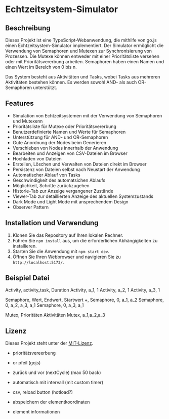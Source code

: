 # Echtzeitsystem-Simulator

## Beschreibung

Dieses Projekt ist eine TypeScript-Webanwendung, die mithilfe von go.js einen Echtzeitsystem-Simulator implementiert. Der Simulator ermöglicht die Verwendung von Semaphoren und Mutexen zur Synchronisierung von Prozessen. Die Mutexe können entweder mit einer Prioritätsliste versehen oder mit Prioritätsvererbung arbeiten. Semaphoren haben einen Namen und einen Wert im Bereich von 0 bis n. 

Das System besteht aus Aktivitäten und Tasks, wobei Tasks aus mehreren Aktivitäten bestehen können. Es werden sowohl AND- als auch OR-Semaphoren unterstützt.

## Features

- Simulation von Echtzeitsystemen mit der Verwendung von Semaphoren und Mutexenn
- Prioritätsliste für Mutexe oder Prioritätsvererbung
- Benutzerdefinierte Namen und Werte für Semaphoren
- Unterstützung für AND- und OR-Semaphoren
- Gute Anordnung der Nodes beim Generieren
- Verschieben von Nodes innerhalb der Anwendung
- Bearbeiten und Anzeigen von CSV-Dateien im Browser
- Hochladen von Dateien
- Erstellen, Löschen und Verwalten von Dateien direkt im Browser
- Persistenz von Dateien selbst nach Neustart der Anwendung
- Automatischer Ablauf von Tasks
- Geschwindigkeit des automatsichen Ablaufs 
- Möglichkeit, Schritte zurückzugehen
- Historie-Tab zur Anzeige vergangener Zustände
- Viewer-Tab zur detaillierten Anzeige des aktuellen Systemzustands
- Dark Mode und Light Mode mit ansprechendem Design
- Observer Pattern

## Installation und Verwendung

1. Klonen Sie das Repository auf Ihren lokalen Rechner.
2. Führen Sie `npm install` aus, um die erforderlichen Abhängigkeiten zu installieren.
3. Starten Sie die Anwendung mit `npm start dev`.
4. Öffnen Sie Ihren Webbrowser und navigieren Sie zu `http://localhost:5173/`.

## Beispiel Datei 

Activity, activity_task, Duration
Activity, a_1, 1
Activity, a_2, 1
Activity, a_3, 1


Semaphore, Wert, Endwert, Startwert +,
Semaphore, 0, a_1, a_2
Semaphore, 0, a_2, a_3, a_1
Semaphore, 0, a_3, a_1


Mutex, Prioritäten Aktivitäten
Mutex, a_1,a_2,a_3

## Lizenz

Dieses Projekt steht unter der [MIT-Lizenz](https://opensource.org/licenses/MIT).


- prioritätsvereerbung
- or pfeil (gojs)

- zurück und vor (nextCycle) (max 50 back)
- automatisch mit intervall (mit custom timer)
- csv, reload button (hotload?)
- abspeichern der elementkoordinaten 
- element informationen 
